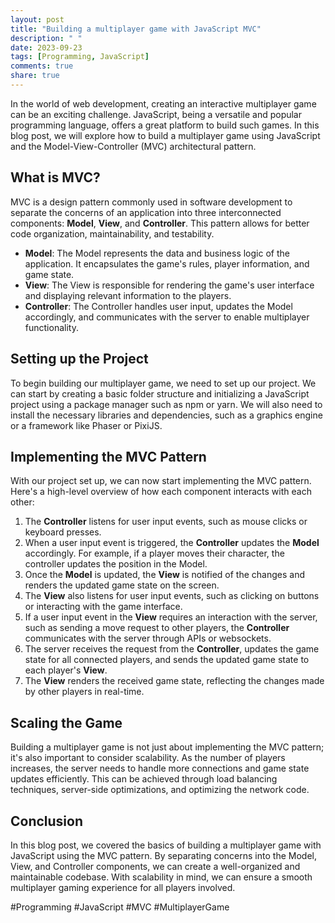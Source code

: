 ```yaml
---
layout: post
title: "Building a multiplayer game with JavaScript MVC"
description: " "
date: 2023-09-23
tags: [Programming, JavaScript]
comments: true
share: true
---
```


In the world of web development, creating an interactive multiplayer game can be an exciting challenge. JavaScript, being a versatile and popular programming language, offers a great platform to build such games. In this blog post, we will explore how to build a multiplayer game using JavaScript and the Model-View-Controller (MVC) architectural pattern.

## What is MVC?

MVC is a design pattern commonly used in software development to separate the concerns of an application into three interconnected components: **Model**, **View**, and **Controller**. This pattern allows for better code organization, maintainability, and testability.

- **Model**: The Model represents the data and business logic of the application. It encapsulates the game's rules, player information, and game state.
- **View**: The View is responsible for rendering the game's user interface and displaying relevant information to the players.
- **Controller**: The Controller handles user input, updates the Model accordingly, and communicates with the server to enable multiplayer functionality.

## Setting up the Project

To begin building our multiplayer game, we need to set up our project. We can start by creating a basic folder structure and initializing a JavaScript project using a package manager such as npm or yarn. We will also need to install the necessary libraries and dependencies, such as a graphics engine or a framework like Phaser or PixiJS.

## Implementing the MVC Pattern

With our project set up, we can now start implementing the MVC pattern. Here's a high-level overview of how each component interacts with each other:

1. The **Controller** listens for user input events, such as mouse clicks or keyboard presses.
2. When a user input event is triggered, the **Controller** updates the **Model** accordingly. For example, if a player moves their character, the controller updates the position in the Model.
3. Once the **Model** is updated, the **View** is notified of the changes and renders the updated game state on the screen.
4. The **View** also listens for user input events, such as clicking on buttons or interacting with the game interface.
5. If a user input event in the **View** requires an interaction with the server, such as sending a move request to other players, the **Controller** communicates with the server through APIs or websockets.
6. The server receives the request from the **Controller**, updates the game state for all connected players, and sends the updated game state to each player's **View**.
7. The **View** renders the received game state, reflecting the changes made by other players in real-time.

## Scaling the Game

Building a multiplayer game is not just about implementing the MVC pattern; it's also important to consider scalability. As the number of players increases, the server needs to handle more connections and game state updates efficiently. This can be achieved through load balancing techniques, server-side optimizations, and optimizing the network code.

## Conclusion

In this blog post, we covered the basics of building a multiplayer game with JavaScript using the MVC pattern. By separating concerns into the Model, View, and Controller components, we can create a well-organized and maintainable codebase. With scalability in mind, we can ensure a smooth multiplayer gaming experience for all players involved.

#Programming #JavaScript #MVC #MultiplayerGame